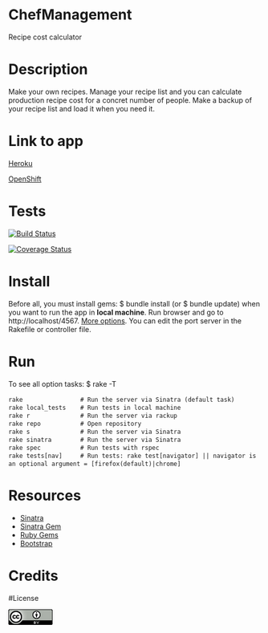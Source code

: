 # ChefManagement

Recipe cost calculator

# Description

Make your own recipes. Manage your recipe list and you can calculate production recipe cost for a concret number of people. Make a backup of your recipe list and load it when you need it.

# Link to app

[Heroku](http://chefmanagement.herokuapp.com/)

[OpenShift](http://chefmanagement-esit.rhcloud.com/)

# Tests

[![Build Status](https://travis-ci.org/alu0100207385/ChefManagement.svg?branch=testing)](https://travis-ci.org/alu0100207385/ChefManagement)

[![Coverage Status](https://coveralls.io/repos/alu0100207385/ChefManagement/badge.svg?branch=testing&service=github)](https://coveralls.io/github/alu0100207385/ChefManagement?branch=testing)

# Install
Before all, you must install gems: $ bundle install (or $ bundle update) when you want to run the app in **local machine**. Run browser and go to http://localhost/4567. [More options](#user-content-run). You can edit the port server in the Rakefile or controller file.

# Run
To see all option tasks: $ rake -T
```
rake 		  		# Run the server via Sinatra (default task)
rake local_tests    # Run tests in local machine
rake r        		# Run the server via rackup
rake repo			# Open repository
rake s        		# Run the server via Sinatra
rake sinatra  		# Run the server via Sinatra
rake spec         	# Run tests with rspec
rake tests[nav]    	# Run tests: rake test[navigator] || navigator is an optional argument = [firefox(default)|chrome]
```

# Resources

* [Sinatra](http://www.sinatrarb.com/)
* [Sinatra Gem](http://www.rubydoc.info/gems/sinatra)
* [Ruby Gems](https://rubygems.org/)
* [Bootstrap](http://getbootstrap.com/)

# Credits

#License

![License](https://github.com/alu0100207385/ChefManagement/blob/documentation/doc/images/logotipo-licencia.png)
